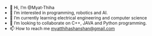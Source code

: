 - 👋 Hi, I’m @Myat-Thiha
- 👀 I’m interested in programming, robotics and AI.
- 🌱 I’m currently learning electrical engineering and computer science 
- 💞️ I’m looking to collaborate on C++, JAVA and Python programming.
- 📫 How to reach me myatthihashanshan@gmail.com

<!---
Myat-Thiha/Myat-Thiha is a ✨ special ✨ repository because its `README.md` (this file) appears on your GitHub profile.
You can click the Preview link to take a look at your changes.
--->
